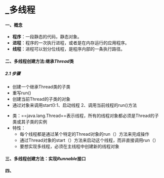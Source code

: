 # _多线程

#### 一、概念

* **程序**：一段静态的代码，静态对象。
* **进程**：程序的一次执行进程，或者是在内存运行的应用程序。
* **线程**：进程可以划分位线程，是程序内部的一条执行路径。

#### 二、多线程创建方法:继承***Thread***类

##### 	2.1 步骤

* 创建一个继承Thread类的子类
* 重写run()
* 创建当前Thread的子类的对象
* 通过对象来调用start():1、启动线程 2、调用当前线程的run()方法

+ 类：==java.lang.Thread==表示线程，所有的线程对象都必须是Thread的子类或其子类的实例
+ 特性： 
	* 每个线程都是通过某个特定的Thread对象的run（）方法来完成操作
	* 通过Thread对象的start（）方法来启动这个线程，而非直接调用run（）
	* 要想实现多线程，必须在主线程中创建新的线程对象

#### 三、多线程创建方法：实现***Runnable***接口

#### 四、